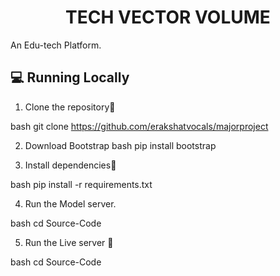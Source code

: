<h1 align="center">
TECH VECTOR VOLUME
</h1>

An Edu-tech Platform.

## 💻 Running Locally

1. Clone the repository📂

bash
git clone https://github.com/erakshatvocals/majorproject


2. Download Bootstrap
bash
pip install bootstrap


3. Install dependencies🔨

bash
pip install -r requirements.txt


4. Run the Model server.

bash
cd Source-Code


5. Run the Live server 🚀

bash
cd Source-Code
